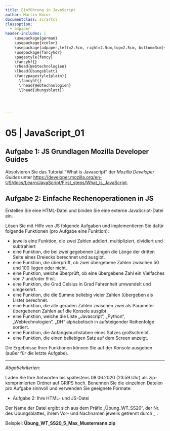 ```yaml
---
title: Einführung in JavaScript
author: Martin Kocur
documentclass: scrartcl
classoption:
  - a4paper
header-includes: |
    \usepackage{german} 
	\usepackage{xcolor}
    \usepackage[a4paper,left=2.5cm, right=2.5cm,top=2.5cm, bottom=3cm]{geometry}
    \usepackage{fancyhdr}
    \pagestyle{fancy}
    \fancyhf{}
    \rhead{Webtechnologien}
    \lhead{Übungsblatt}
    \fancypagestyle{plain}{
      \fancyhf{}
      \rhead{Webtechnologien}
      \lhead{Übungsblatt}}




---
```



# 05 | JavaScript_01

## Aufgabe 1: JS Grundlagen Mozilla Developer Guides

Absolvieren Sie das Tutorial "What is Javascript" der _Mozilla Developer Guides_ unter https://developer.mozilla.org/en-US/docs/Learn/JavaScript/First_steps/What_is_JavaScript.

## Aufgabe 2: Einfache Rechenoperationen in JS

Erstellen Sie eine HTML-Datei und binden Sie eine externe JavaScript-Datei ein.

Lösen Sie mit Hilfe von JS folgende Aufgaben und implementieren Sie dafür folgende Funktionen (pro Aufgabe eine Funktion):

- jeweils eine Funktion, die zwei Zahlen addiert, multipliziert, dividiert und subtrahiert
- eine Funktion, die bei zwei gegebenen Längen die Länge der dritten Seite eines Dreiecks berechnet und ausgibt.
- eine Funktion, die überprüft, ob zwei übergebene Zahlen zwischen 50 und 100 liegen oder nicht.
- eine Funktion, welche überprüft, ob eine übergebene Zahl ein Vielfaches von 7 und/oder 9 ist.
- eine Funktion, die Grad Celsius in Grad Fahrenheit umwandelt und umgekehrt.
- eine Funktion, die die Summe beliebig vieler Zahlen (übergeben als Liste) berechnet.
- eine Funktion, die alle geraden Zahlen zwischen zwei als Parameter übergebenen Zahlen auf die Konsole ausgibt.
- eine Funktion, welche die Liste „Javascript“, „Python“, „Webtechnologien“, „DH“ alphabetisch in aufsteigender Reihenfolge sortiert.
- eine Funktion, die Anfangsbuchstaben eines Satzes großschreibt.
- eine Funktion, die einen beliebigen Satz auf dem Screen anzeigt.

Die Ergebnisse Ihrer Funktionen können Sie auf der Konsole ausgeben (außer für die letzte Aufgabe).



------

*Abgabekriterien:*

Laden Sie Ihre Antworten bis spätestens 08.06.2020 (23:59 Uhr) als zip-komprimierten Ordner auf GRIPS hoch.  Benennen Sie die einzelnen Dateien pro Aufgabe sinnvoll und verwenden Sie geeignete Formate:

- Aufgabe 2: Ihre HTML- und JS-Datei

Der Name der Datei ergibt sich aus dem Präfix „Übung_WT_SS20“, der Nr. des Übungsblattes, ihrem Vor- und Nachnamen jeweils getrennt durch _ .

 

Beispiel: **Übung_WT_SS20_5_Max_Mustermann.zip**

